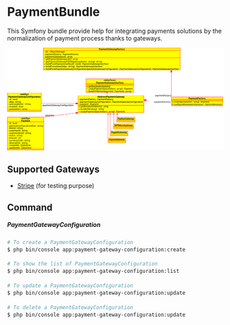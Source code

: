# PaymentBundle

This Symfony bundle provide help for integrating payments solutions by the normalization of payment process thanks to gateways.

![UML Diagram](./Resources/docs/uml-schema.png)

Supported Gateways
-------

* [Stripe](./Gateway/StripePaymentGateway.php) (for testing purpose)

Command
-------

##### PaymentGatewayConfiguration

```bash
# To create a PaymentGatewayConfiguration
$ php bin/console app:payment-gateway-configuration:create

# To show the list of PaymentGatewayConfiguration
$ php bin/console app:payment-gateway-configuration:list

# To update a PaymentGatewayConfiguration
$ php bin/console app:payment-gateway-configuration:update

# To delete a PaymentGatewayConfiguration
$ php bin/console app:payment-gateway-configuration:update
```
